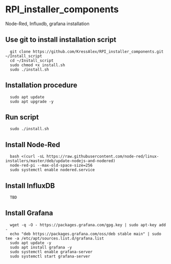 # RPI_installer_components
Node-Red, Influxdb, grafana installation



## Use git to install installation script
      git clone https://github.com/KressAlex/RPI_installer_components.git ~/Install_script
      cd ~/Install_script
      sudo chmod +x install.sh
      sudo ./install.sh
      
## Installation procedure
      sudo apt update
      sudo apt upgrade -y

## Run script
      sudo ./install.sh

## Install Node-Red
      bash <(curl -sL https://raw.githubusercontent.com/node-red/linux-installers/master/deb/update-nodejs-and-nodered)
      node-red-pi --max-old-space-size=256
      sudo systemctl enable nodered.service

## Install InfluxDB
      TBD 
      
## Install Grafana
      wget -q -O - https://packages.grafana.com/gpg.key | sudo apt-key add - 
      echo "deb https://packages.grafana.com/oss/deb stable main" | sudo tee -a /etc/apt/sources.list.d/grafana.list
      sudo apt update -y
      sudo apt install grafana -y
      sudo systemctl enable grafana-server
      sudo systemctl start grafana-server



      
